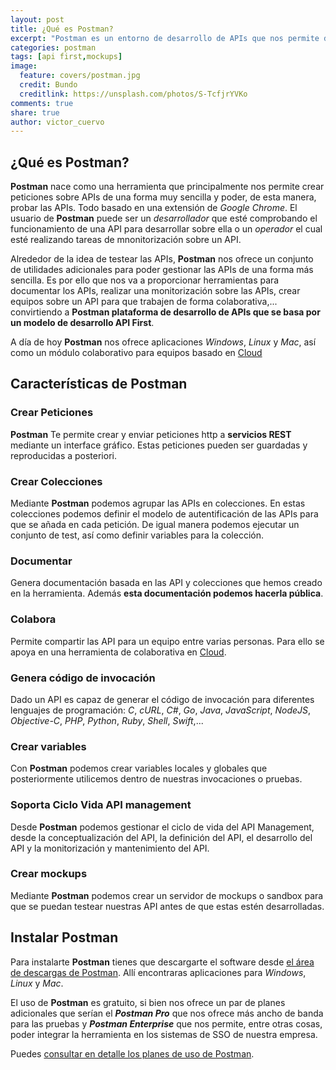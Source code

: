 ```yaml
---
layout: post
title: ¿Qué es Postman?
excerpt: "Postman es un entorno de desarrollo de APIs que nos permite diseñar, probar y monitorizar servicios REST"
categories: postman
tags: [api first,mockups]
image:
  feature: covers/postman.jpg
  credit: Bundo
  creditlink: https://unsplash.com/photos/S-TcfjrYVKo
comments: true
share: true
author: victor_cuervo
---
```


## ¿Qué es Postman?

**Postman** nace como una herramienta que principalmente nos permite crear peticiones sobre APIs de una forma muy sencilla y poder, de esta manera, probar las APIs. Todo basado en una extensión de *Google Chrome*. El usuario de **Postman** puede ser un *desarrollador* que esté comprobando el funcionamiento de una API para desarrollar sobre ella o un *operador* el cual esté realizando tareas de mnonitorización sobre un API.

Alrededor de la idea de testear las APIs, **Postman** nos ofrece un conjunto de utilidades adicionales para poder gestionar las APIs de una forma más sencilla. Es por ello que nos va a proporcionar herramientas para documentar los APIs, realizar una monitorización sobre las APIs, crear equipos sobre un API para que trabajen de forma colaborativa,... convirtiendo a **Postman plataforma de desarrollo de APIs que se basa por un modelo de desarrollo API First**.

A día de hoy **Postman** nos ofrece aplicaciones *Windows*, *Linux* y *Mac*, así como un módulo colaborativo para equipos basado en [Cloud][Cloud]

## Características de Postman

### Crear Peticiones
**Postman** Te permite crear y enviar peticiones http a **servicios REST** mediante un interface gráfico. Estas peticiones pueden ser guardadas y reproducidas a posteriori.

### Crear Colecciones
Mediante **Postman** podemos agrupar las APIs en colecciones. En estas colecciones podemos definir el modelo de autentificación de las APIs para que se añada en cada petición. De igual manera podemos ejecutar un conjunto de test, así como definir variables para la colección.

### Documentar
Genera documentación basada en las API y colecciones que hemos creado en la herramienta. Además **esta documentación podemos hacerla pública**.

### Colabora
Permite compartir las API para un equipo entre varias personas. Para ello se apoya en una herramienta de colaborativa en [Cloud][Cloud].

### Genera código de invocación
Dado un API es capaz de generar el código de invocación para diferentes lenguajes de programación: *C*, *cURL*, *C#*, *Go*, *Java*, *JavaScript*, *NodeJS*, *Objective-C*, *PHP*, *Python*, *Ruby*, *Shell*, *Swift*,...

### Crear variables
Con **Postman** podemos crear variables locales y globales que posteriormente utilicemos dentro de nuestras invocaciones o pruebas.

### Soporta Ciclo Vida API management
Desde **Postman** podemos gestionar el ciclo de vida del API Management, desde la conceptualización del API, la definición del API, el desarrollo del API y la monitorización y mantenimiento del API.

### Crear mockups
Mediante **Postman** podemos crear un servidor de mockups o sandbox para que se puedan testear nuestras API antes de que estas estén desarrolladas.

## Instalar Postman
Para instalarte **Postman** tienes que descargarte el software desde [el área de descargas de Postman][PostmanDownload]. Allí encontraras aplicaciones para *Windows*, *Linux* y *Mac*.

El uso de **Postman** es gratuito, si bien nos ofrece un par de planes adicionales que serían el ***Postman Pro*** que nos ofrece más ancho de banda para las pruebas y ***Postman Enterprise*** que nos permite, entre otras cosas, poder integrar la herramienta en los sistemas de SSO de nuestra empresa.

Puedes [consultar en detalle los planes de uso de Postman][PlanesPostman].


[Cloud]: {{site.url}}/cloud/
[PostmanDownload]:https://www.getpostman.com/downloads/
[PlanesPostman]: https://www.getpostman.com/pricing
